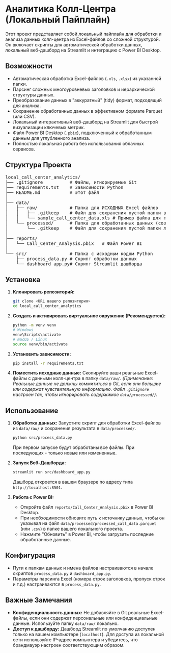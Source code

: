 # Аналитика Колл-Центра (Локальный Пайплайн)

Этот проект представляет собой локальный пайплайн для обработки и анализа данных колл-центра из Excel-файлов со сложной структурой. Он включает скрипты для автоматической обработки данных, локальный веб-дашборд на Streamlit и интеграцию с Power BI Desktop.

## Возможности

*   Автоматическая обработка Excel-файлов (`.xls`, `.xlsx`) из указанной папки.
*   Парсинг сложных многоуровневых заголовков и иерархической структуры данных.
*   Преобразование данных в "аккуратный" (tidy) формат, подходящий для анализа.
*   Сохранение обработанных данных в эффективном формате Parquet (или CSV).
*   Локальный интерактивный веб-дашборд на Streamlit для быстрой визуализации ключевых метрик.
*   Файл Power BI Desktop (`.pbix`), подключенный к обработанным данным для углубленного анализа.
*   Полностью локальная работа без использования облачных сервисов.

## Структура Проекта

<pre>
local_call_center_analytics/
├── .gitignore          # Файлы, игнорируемые Git
├── requirements.txt    # Зависимости Python
├── README.md           # Этот файл
│
├── data/
│   ├── raw/            # Папка для ИСХОДНЫХ Excel файлов
│   │   ├── .gitkeep    # Файл для сохранения пустой папки в Git
│   │   └── sample_call_center_data.xls # Пример файла для теста (опционально)
│   └── processed/      # Папка для обработанных данных (создается скриптом, игнорируется Git)
│       └── .gitkeep    # Файл для сохранения пустой папки локально
│
├── reports/
│   └── Call_Center_Analysis.pbix   # Файл Power BI
│
└── src/                # Папка с исходным кодом Python
    ├── process_data.py # Скрипт обработки данных
    └── dashboard_app.py# Скрипт Streamlit дашборда
</pre>

## Установка

1.  **Клонировать репозиторий:**
    ```bash
    git clone <URL вашего репозитория>
    cd local_call_center_analytics
    ```
2.  **Создать и активировать виртуальное окружение (Рекомендуется):**
    ```bash
    python -m venv venv
    # Windows
    venv\Scripts\activate
    # macOS / Linux
    source venv/bin/activate
    ```
3.  **Установить зависимости:**
    ```bash
    pip install -r requirements.txt
    ```
4.  **Поместить исходные данные:** Скопируйте ваши реальные Excel-файлы с данными колл-центра в папку `data/raw/`.
    *(Примечание: Реальные данные не должны коммититься в Git, если они большие или содержат чувствительную информацию. Файл `.gitignore` настроен так, чтобы игнорировать содержимое `data/processed/`)*.

## Использование

1.  **Обработка данных:**
    Запустите скрипт для обработки Excel-файлов из `data/raw/` и сохранения результата в `data/processed/`.
    ```bash
    python src/process_data.py
    ```
    При первом запуске будут обработаны все файлы. При последующих - только новые или измененные.

2.  **Запуск Веб-Дашборда:**
    ```bash
    streamlit run src/dashboard_app.py
    ```
    Дашборд откроется в вашем браузере по адресу типа `http://localhost:8501`.

3.  **Работа с Power BI:**
    *   Откройте файл `reports/Call_Center_Analysis.pbix` в Power BI Desktop.
    *   При необходимости обновите путь к источнику данных, чтобы он указывал на файл `data/processed/processed_call_data.parquet` (или `.csv`) в папке вашего локального проекта.
    *   Нажмите "Обновить" в Power BI, чтобы загрузить последние обработанные данные.

## Конфигурация

*   Пути к папкам данных и имена файлов настраиваются в начале скриптов `process_data.py` и `dashboard_app.py`.
*   Параметры парсинга Excel (номера строк заголовков, пропуск строк и т.д.) настраиваются в `process_data.py`.

## Важные Замечания

*   **Конфиденциальность данных:** Не добавляйте в Git реальные Excel-файлы, если они содержат персональные или конфиденциальные данные. Используйте папку `data/raw/` локально.
*   **Доступ к дашборду:** Дашборд Streamlit по умолчанию доступен только на вашем компьютере (`localhost`). Для доступа из локальной сети используйте IP-адрес компьютера и убедитесь, что брандмауэр настроен соответствующим образом.
